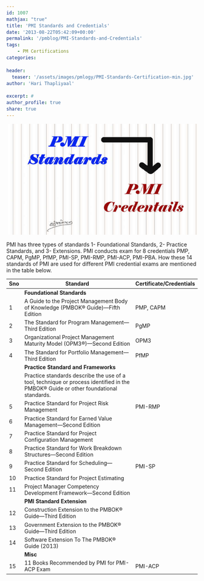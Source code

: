 ```yaml
---
id: 1007   
mathjax: "true"
title: 'PMI Standards and Credentials'
date: '2013-08-22T05:42:09+00:00'
permalink: '/pmblog/PMI-Standards-and-Credentials'
tags: 
    - PM Certifications
categories:

header:
  teaser: '/assets/images/pmlogy/PMI-Standards-Certification-min.jpg'
author: 'Hari Thapliyaal'

excerpt: #
author_profile: true
share: true
---
```

![](/assets/images/pmlogy/PMI-Standards-Certification-min.jpg)   

PMI has three types of standards 1- Foundational Standards, 2- Practice Standards, and 3- Extensions. PMI conducts exam for 8 credentials PMP, CAPM, PgMP, PfMP, PMI-SP, PMI-RMP, PMI-ACP, PMI-PBA. How these 14 standards of PMI are used for different PMI credential exams are mentioned in the table below.

| Sno | Standard | Certificate/Credentials |
|---|---|---|
|  | **Foundational Standards** |  |
| 1 | A Guide to the Project Management Body of Knowledge (PMBOK® Guide)—Fifth Edition | PMP, CAPM |
| 2 | The Standard for Program Management—Third Edition | PgMP |
| 3 | Organizational Project Management Maturity Model (OPM3®)—Second Edition | OPM3 |
| 4 | The Standard for Portfolio Management—Third Edition | PfMP |
|  | **Practice Standard and Frameworks** |  |
|  | Practice standards describe the use of a tool, technique or process identified in the PMBOK® Guide or other foundational standards. |  |
| 5 | Practice Standard for Project Risk Management | PMI-RMP |
| 6 | Practice Standard for Earned Value Management—Second Edition |  |
| 7 | Practice Standard for Project Configuration Management |  |
| 8 | Practice Standard for Work Breakdown Structures—Second Edition |  |
| 9 | Practice Standard for Scheduling—Second Edition | PMI-SP |
| 10 | Practice Standard for Project Estimating |  |
| 11 | Project Manager Competency Development Framework—Second Edition |  |
|  | **PMI Standard Extension** |  |
| 12 | Construction Extension to the PMBOK® Guide—Third Edition |  |
| 13 | Government Extension to the PMBOK® Guide—Third Edition |  |
| 14 | Software Extension To The PMBOK® Guide (2013) |  |
|  | **Misc** |  |
| 15 | 11 Books Recommended by PMI for PMI-ACP Exam | PMI-ACP |
